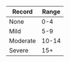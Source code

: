 | Record   | Range |
| -------- | ----- |
| None     | 0-4   |
| Mild     | 5-9   |
| Moderate | 10-14 |
| Severe   | 15+   |
